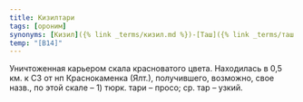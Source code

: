 ```yaml
---
title: Кизилтари
tags: [ороним]
synonyms: [Кизил]({% link _terms/кизил.md %})-[Таш]({% link _terms/таш.md %}), Казылтар-[Каясы]({% link _terms/каясы.md %})
temp: "[В14]"
---
```


Уничтоженная карьером скала красноватого цвета. Находилась в 0,5 км. к СЗ от нп
Краснокаменка (Ялт.), получившего, возможно, свое назв., по этой скале – 1)
тюрк. тари – просо; ср. тар – узкий.
